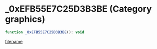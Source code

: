 # _0xEFB55E7C25D3B3BE (Category graphics)

```js
function _0xEFB55E7C25D3B3BE(): void
```

[filename](_0xEFB55E7C25D3B3BE_m.md ':include')